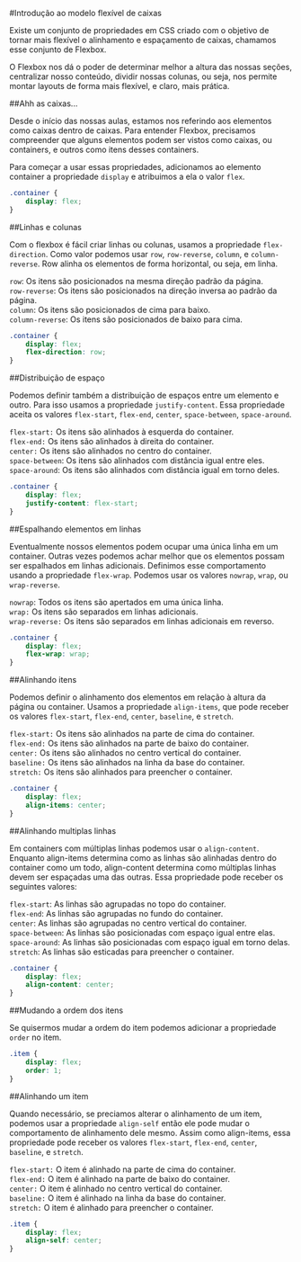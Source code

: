 #Introdução ao modelo flexível de caixas

Existe um conjunto de propriedades em CSS criado com o objetivo de tornar mais flexível o alinhamento e espaçamento de caixas, chamamos esse conjunto de Flexbox.

O Flexbox nos dá o poder de determinar melhor a altura das nossas seções, centralizar nosso conteúdo, dividir nossas colunas, ou seja, nos permite montar layouts de forma mais flexível, e claro, mais prática.

##Ahh as caixas...

Desde o início das nossas aulas, estamos nos referindo aos elementos como caixas dentro de caixas. Para entender Flexbox, precisamos compreender que alguns elementos podem ser vistos como caixas, ou containers, e outros como itens desses containers.

Para começar a usar essas propriedades, adicionamos ao elemento container a propriedade <code>display</code> e atribuimos a ela o valor <code>flex</code>.

```css
.container {
	display: flex;
}
```
##Linhas e colunas

Com o flexbox é fácil criar linhas ou colunas, usamos a propriedade <code>flex-direction</code>. Como valor podemos usar <code>row</code>, <code>row-reverse</code>, <code>column</code>, e <code>column-reverse</code>. Row alinha os elementos de forma horizontal, ou seja, em linha. 

<code>row</code>: Os itens são posicionados na mesma direção padrão da página.<br>
<code>row-reverse</code>: Os itens são posicionados na direção inversa ao padrão da página.<br>
<code>column</code>: Os itens são posicionados de cima para baixo.<br>
<code>column-reverse</code>: Os itens são posicionados de baixo para cima.<br>

```css
.container {
	display: flex;
	flex-direction: row;
}
```
##Distribuição de espaço

Podemos definir também a distribuição de espaços entre um elemento e outro. Para isso usamos a propriedade <code>justify-content</code>. Essa propriedade aceita os valores <code>flex-start</code>, <code>flex-end</code>, <code>center</code>, <code>space-between</code>, <code>space-around</code>. 

<code>flex-start:</code> Os itens são alinhados à esquerda do container.<br>
<code>flex-end:</code> Os itens são alinhados à direita do container.<br>
<code>center:</code> Os itens são alinhados no centro do container.<br>
<code>space-between</code>: Os itens são alinhados com distância igual entre eles.<br>
<code>space-around</code>: Os itens são alinhados com distância igual em torno deles.<br>

```css
.container {
	display: flex;
	justify-content: flex-start;
}
```

##Espalhando elementos em linhas

Eventualmente nossos elementos podem ocupar uma única linha em um container. Outras vezes podemos achar melhor que os elementos possam ser espalhados em linhas adicionais. Definimos esse comportamento usando a propriedade <code>flex-wrap</code>. Podemos usar os valores <code>nowrap</code>, <code>wrap</code>, ou <code>wrap-reverse</code>.

<code>nowrap</code>: Todos os itens são apertados em uma única linha.<br>
<code>wrap:</code> Os itens são separados em linhas adicionais.<br>
<code>wrap-reverse:</code> Os itens são separados em linhas adicionais em reverso.<br>

```css
.container {
	display: flex;
	flex-wrap: wrap;
}
```

##Alinhando itens

Podemos definir o alinhamento dos elementos em relação à altura da página ou container. Usamos a propriedade <code>align-items</code>, que pode receber os valores <code>flex-start</code>, <code>flex-end</code>, <code>center</code>, <code>baseline</code>, e <code>stretch</code>.

<code>flex-start:</code> Os itens são alinhados na parte de cima do container.<br>
<code>flex-end:</code> Os itens são alinhados na parte de baixo do container.<br>
<code>center:</code> Os itens são alinhados no centro vertical do container.<br>
<code>baseline:</code> Os itens são alinhados na linha da base do container.<br>
<code>stretch:</code> Os itens são alinhados para preencher o container.<br>

```css
.container {
	display: flex;
	align-items: center;
}
```

##Alinhando multiplas linhas

Em containers com múltiplas linhas podemos usar o <code>align-content</code>. Enquanto align-items determina como as linhas são alinhadas dentro do container como um todo, align-content determina como múltiplas linhas devem ser espaçadas uma das outras. Essa propriedade pode receber os seguintes valores:

<code>flex-start</code>: As linhas são agrupadas no topo do container.<br>
<code>flex-end</code>: As linhas são agrupadas no fundo do container.<br>
<code>center</code>: As linhas são agrupadas no centro vertical do container.<br>
<code>space-between</code>: As linhas são posicionadas com espaço igual entre elas.<br>
<code>space-around</code>: As linhas são posicionadas com espaço igual em torno delas.<br>
<code>stretch</code>: As linhas são esticadas para preencher o container.<br>

```css
.container {
	display: flex;
	align-content: center;
}
```

##Mudando a ordem dos itens

Se quisermos mudar a ordem do item podemos adicionar a propriedade <code>order</code> no item. 

```css
.item {
	display: flex;
	order: 1;
}
```

##Alinhando um item

Quando necessário, se preciamos alterar o alinhamento de um item, podemos usar a propriedade <code>align-self</code> então ele pode mudar o comportamento de alinhamento dele mesmo. Assim como align-items, essa propriedade pode receber os valores <code>flex-start</code>, <code>flex-end</code>, <code>center</code>, <code>baseline</code>, e <code>stretch</code>.

<code>flex-start:</code> O item é alinhado na parte de cima do container.<br>
<code>flex-end:</code> O item é alinhado na parte de baixo do container.<br>
<code>center:</code> O item é alinhado no centro vertical do container.<br>
<code>baseline:</code> O item é alinhado na linha da base do container.<br>
<code>stretch:</code> O item é alinhado para preencher o container.<br>

```css
.item {
	display: flex;
	align-self: center;
}
```